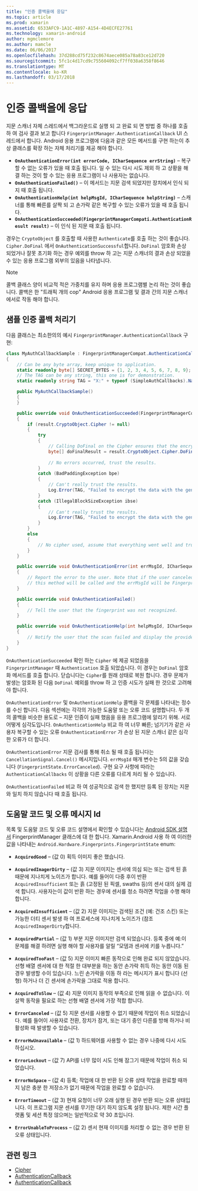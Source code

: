 ```yaml
---
title: "인증 콜백을에 응답"
ms.topic: article
ms.prod: xamarin
ms.assetid: 6533AFC9-1A1C-4897-A154-4D4ECFE27761
ms.technology: xamarin-android
author: mgmclemore
ms.author: mamcle
ms.date: 06/06/2017
ms.openlocfilehash: 37d288cd75f232c8674aece085a78a83ce12d720
ms.sourcegitcommit: 5fc1c4d17cd9c755604092cf7ff038a6358f8646
ms.translationtype: MT
ms.contentlocale: ko-KR
ms.lasthandoff: 03/17/2018
---
```

# <a name="responding-to-authentication-callbacks"></a>인증 콜백을에 응답

지문 스캐너 자체 스레드에서 백그라운드로 실행 되 고 완료 되 면 방법 중 하나를 호출 하 여 검사 결과 보고 합니다 `FingerprintManager.AuthenticationCallback` UI 스레드에서 합니다. Android 응용 프로그램에 다음과 같은 모든 메서드를 구현 하는이 추상 클래스를 확장 하는 자체 처리기를 제공 해야 합니다.

* **`OnAuthenticationError(int errorCode, ICharSequence errString)`** &ndash; 복구할 수 없는 오류가 있을 때 호출 됩니다. 일 수 있는 다시 시도 제외 하 고 상황을 해결 하는 것이 할 수 있는 응용 프로그램이 나 사용자는 없습니다.
* **`OnAuthenticationFailed()`** &ndash; 이 메서드는 지문 검색 되었지만 장치에서 인식 되지 때 호출 됩니다.
* **`OnAuthenticationHelp(int helpMsgId, ICharSequence helpString)`** &ndash; 스캐너를 통해 빠른를 살짝 되 고 손가락 같은 복구할 수 있는 오류가 있을 때 호출 됩니다.
* **`OnAuthenticationSucceeded(FingerprintManagerCompati.AuthenticationResult result)`** &ndash; 이 인식 된 지문 때 호출 됩니다.

경우는 `CryptoObject` 를 호출할 때 사용한 `Authenticate`를 호출 하는 것이 좋습니다. `Cipher.DoFinal` 에서 `OnAuthenticationSuccessful`합니다.
`DoFinal` 암호화 손상 되었거나 잘못 초기화 하는 경우 예외를 throw 하 고는 지문 스캐너의 결과 손상 되었을 수 있는 응용 프로그램 외부의 있음을 나타냅니다.


> [!NOTE]
> 콜백 클래스 양이 비교적 적은 가중치를 유지 하며 응용 프로그램별 논리 하는 것이 좋습니다. 콜백은 한 "트래픽 개의 cop" Android 응용 프로그램 및 결과 간의 지문 스캐너에서로 작동 해야 합니다.

## <a name="a-sample-authentication-callback-handler"></a>샘플 인증 콜백 처리기

다음 클래스는 최소한의의 예시 `FingerprintManager.AuthenticationCallback` 구현: 

```csharp
class MyAuthCallbackSample : FingerprintManagerCompat.AuthenticationCallback
{
    // Can be any byte array, keep unique to application.
    static readonly byte[] SECRET_BYTES = {1, 2, 3, 4, 5, 6, 7, 8, 9};
    // The TAG can be any string, this one is for demonstration.
    static readonly string TAG = "X:" + typeof (SimpleAuthCallbacks).Name;

    public MyAuthCallbackSample()
    {
    }

    public override void OnAuthenticationSucceeded(FingerprintManagerCompat.AuthenticationResult result)
    {
        if (result.CryptoObject.Cipher != null) 
        {
            try
            {
                // Calling DoFinal on the Cipher ensures that the encryption worked.
                byte[] doFinalResult = result.CryptoObject.Cipher.DoFinal(SECRET_BYTES);
    
                // No errors occurred, trust the results.              
            }
            catch (BadPaddingException bpe)
            {
                // Can't really trust the results.
                Log.Error(TAG, "Failed to encrypt the data with the generated key." + bpe);
            }
            catch (IllegalBlockSizeException ibse)
            {
                // Can't really trust the results.
                Log.Error(TAG, "Failed to encrypt the data with the generated key." + ibse);
            }
        }
        else
        {
            // No cipher used, assume that everything went well and trust the results.
        }
    }

    public override void OnAuthenticationError(int errMsgId, ICharSequence errString)
    {
        // Report the error to the user. Note that if the user canceled the scan,
        // this method will be called and the errMsgId will be FingerprintState.ErrorCanceled.
    }

    public override void OnAuthenticationFailed()
    {
        // Tell the user that the fingerprint was not recognized.
    }

    public override void OnAuthenticationHelp(int helpMsgId, ICharSequence helpString)
    {
        // Notify the user that the scan failed and display the provided hint.
    }
}
```

`OnAuthenticationSucceeded` 확인 하는 `Cipher` 에 제공 되었음을 `FingerprintManager` 때 `Authentication` 호출 되었습니다. 이 경우는 `DoFinal` 암호화 메서드를 호출 합니다. 닫습니다는 `Cipher`를 원래 상태로 복원 합니다. 경우 문제가 발생는 암호화 된 다음 `DoFinal` 예외를 throw 하 고 인증 시도가 실패 한 것으로 고려해 야 합니다.

`OnAuthenticationError` 및 `OnAuthenticationHelp` 콜백을 각 문제를 나타내는 정수를 수신 합니다. 다음 섹션에는 각각의 가능한 도움말 또는 오류 코드 설명합니다. 두 개의 콜백을 비슷한 용도로 &ndash; 지문 인증이 실패 했음을 응용 프로그램에 알리기 위해. 서로 어떻게 심각도입니다. `OnAuthenticationHelp` 비교 하 여 너무 빠른; 넘기기가 같은 사용자 복구할 수 있는 오류 `OnAuthenticationError` 가 손상 된 지문 스캐너 같은 심각한 오류가 더 합니다.

`OnAuthenticationError` 지문 검사를 통해 취소 될 때 호출 됩니다는 `CancellationSignal.Cancel()` 메시지입니다. `errMsgId` 매개 변수는 5의 값을 갖습니다 (`FingerprintState.ErrorCanceled`). 구현 요구 사항에 따라는 `AuthenticationCallbacks` 이 상황을 다른 오류를 다르게 처리 될 수 있습니다. 

`OnAuthenticationFailed` 비교 하 여 성공적으로 검색 한 했지만 등록 된 장치는 지문와 일치 하지 않습니다 때 호출 됩니다. 

## <a name="help-codes-and-error-message-ids"></a>도움말 코드 및 오류 메시지 Id 

목록 및 도움말 코드 및 오류 코드 설명에서 확인할 수 있습니다는 [Android SDK 설명서](http://developer.android.com/reference/android/hardware/fingerprint/FingerprintManager.html#FINGERPRINT_ACQUIRED_GOOD) FingerprintManager 클래스에 대 한 합니다. Xamarin.Android 사용 하 여 이러한 값을 나타내는 `Android.Hardware.Fingerprints.FingerprintState` enum:


-   **`AcquiredGood`** &ndash; (값 0) 획득 이미지 좋은 했습니다.


-   **`AcquiredImagerDirty`** &ndash; (값 3) 지문 이미지는 센서에 의심 되는 또는 검색 된 흙 때문에 지나치게 노이즈가 합니다. 예를 들어이 다중 후이 반환 `AcquiredInsufficient` 또는 흙 (고정된 된 픽셀, swaths 등)의 센서 대의 실제 검색 합니다. 사용자는이 값이 반환 하는 경우에 센서를 청소 하려면 작업을 수행 해야 합니다.


-   **`AcquiredInsufficient`** &ndash; (값 2) 지문 이미지는 검색된 조건 (예: 건조 스킨) 또는 가능한 더티 센서 발생 하 여 프로세스에 지나치게 노이즈가 (참조 `AcquiredImagerDirty`합니다.



-   **`AcquiredPartial`** &ndash; (값 1) 부분 지문 이미지만 검색 되었습니다. 등록 중에 예:이 문제를 해결 하려면 실행 해야 할 사용자를 알릴 &ldquo;모뎀과 센서에 키를 누릅니다.&rdquo;



-   **`AcquiredTooFast`** &ndash; (값 5) 지문 이미지 빠른 동작으로 인해 완료 되지 않았습니다. 선형 배열 센서에 대 한 적절 한 대부분을 하는 동안 손가락 취득 하는 동안 이동 된 경우 발생할 수이 있습니다. 느린 손가락을 이동 하 라는 메시지가 표시 합니다 (선형) 하거나 더 긴 센서에 손가락을 그대로 적용 합니다.




-   **`AcquiredToSlow`** &ndash; (값 4) 지문 이미지 동작의 부족으로 인해 읽을 수 없습니다. 이 살짝 동작을 필요로 하는 선형 배열 센서에 가장 적합 합니다.



-   **`ErrorCanceled`** &ndash; (값 5) 지문 센서를 사용할 수 없기 때문에 작업이 취소 되었습니다. 예를 들어이 사용자로 전환, 장치가 잠겨, 또는 대기 중인 다른를 방해 하거나 비활성화 때 발생할 수 있습니다.



-   **`ErrorHwUnavailable`** &ndash; (값 1) 하드웨어를 사용할 수 없는 경우 나중에 다시 시도 하십시오.




-   **`ErrorLockout`** &ndash; (값 7) API를 너무 많이 시도 인해 잠그기 때문에 작업이 취소 되었습니다.




-   **`ErrorNoSpace`** &ndash; (값 4) 등록; 작업에 대 한 반환 된 오류 상태 작업을 완료할 때까지 남은 충분 한 저장소가 없기 때문에 작업을 완료할 수 없습니다.



-   **`ErrorTimeout`** &ndash; (값 3) 현재 요청이 너무 오래 실행 된 경우 반환 되는 오류 상태입니다. 이 프로그램 지문 센서를 무기한 대기 하지 않도록 설정 됩니다. 제한 시간 플랫폼 및 세션 특정 않으며는 일반적으로 약 30 초입니다.



-   **`ErrorUnableToProcess`** &ndash; (값 2) 센서 현재 이미지를 처리할 수 없는 경우 반환 된 오류 상태입니다.



## <a name="related-links"></a>관련 링크

- [Cipher](https://docs.oracle.com/javase/7/docs/api/javax/crypto/Cipher.html)
- [AuthenticationCallback](http://developer.android.com/reference/android/hardware/fingerprint/FingerprintManager.AuthenticationCallback.html)
- [AuthenticationCallback](http://developer.android.com/reference/android/support/v4/hardware/fingerprint/FingerprintManagerCompat.AuthenticationCallback.html)
